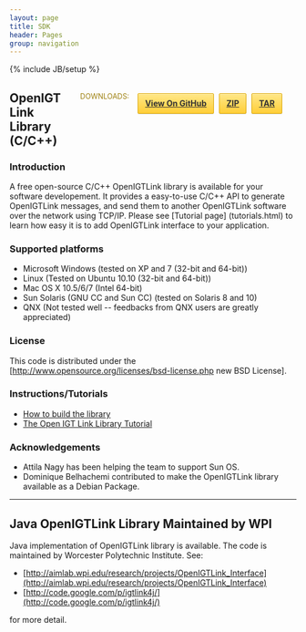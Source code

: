 ```yaml
---
layout: page
title: SDK
header: Pages
group: navigation
---
```

{% include JB/setup %}

<style media="screen" type="text/css">
#banner .button {
  border: 1px solid #dba500;
  background: -webkit-gradient(linear, 50% 0%, 50% 100%, color-stop(0%, #ffe788), color-stop(100%, #ffce38));
  background: -webkit-linear-gradient(#ffe788, #ffce38);
  background: -moz-linear-gradient(#ffe788, #ffce38);
  background: -o-linear-gradient(#ffe788, #ffce38);
  background: -ms-linear-gradient(#ffe788, #ffce38);
  background: linear-gradient(#ffe788, #ffce38);
  -moz-border-radius: 2px;
  -webkit-border-radius: 2px;
  -o-border-radius: 2px;
  -ms-border-radius: 2px;
  -khtml-border-radius: 2px;
  border-radius: 2px;
  -moz-box-shadow: inset 0px 1px 0px rgba(255, 255, 255, 0.4), 0px 1px 1px rgba(0, 0, 0, 0.1);
  -webkit-box-shadow: inset 0px 1px 0px rgba(255, 255, 255, 0.4), 0px 1px 1px rgba(0, 0, 0, 0.1);
  -o-box-shadow: inset 0px 1px 0px rgba(255, 255, 255, 0.4), 0px 1px 1px rgba(0, 0, 0, 0.1);
  box-shadow: inset 0px 1px 0px rgba(255, 255, 255, 0.4), 0px 1px 1px rgba(0, 0, 0, 0.1);
  background-color: #FFE788;
  margin-left: 5px;
  padding: 10px 12px;
  margin-top: 6px;
  line-height: 14px;
  font-size: 14px;
  color: #333;
  font-weight: bold;
  display: inline-block;
  text-align: center;
}
#banner .button:hover {
  background: -webkit-gradient(linear, 50% 0%, 50% 100%, color-stop(0%, #ffe788), color-stop(100%, #ffe788));
  background: -webkit-linear-gradient(#ffe788, #ffe788);
  background: -moz-linear-gradient(#ffe788, #ffe788);
  background: -o-linear-gradient(#ffe788, #ffe788);
  background: -ms-linear-gradient(#ffe788, #ffe788);
  background: linear-gradient(#ffe788, #ffe788);
  background-color: #ffeca0;
}
#banner .fork {
  position: fixed;
  left: 50%;
  margin-left: -325px;
  padding: 10px 12px;
  margin-top: 6px;
  line-height: 14px;
  font-size: 14px;
  background-color: #FFE788;
}
#banner .downloads {
  float: right;
  margin: 0 25px 30px 30px;
}
#banner .downloads span {
  float: left;
  line-height: 52px;
  font-size: 90%;
  color: #9d7f0d;
  text-transform: uppercase;
  text-shadow: rgba(255, 255, 255, 0.2) 0 1px 0;
}
#banner ul {
  list-style: none;
  height: 40px;
  padding: 0;
  float: left;
  margin-left: 10px;
}
#banner ul li {
  display: inline;
}
#banner ul li a.button {
  background-color: #FFE788;
}
#banner #logo {
  position: absolute;
  height: 36px;
  width: 36px;
  right: 7px;
  top: 7px;
  display: block;
  background: url(images/octocat-logo.png);
}
</style>

<div id="banner">
  <div class="downloads">
    <span>Downloads:</span>
    <ul>
      <li><a href="https://github.com/openigtlink/OpenIGTLink" class="button">View On GitHub</a></li>
      <li><a href="https://github.com/openigtlink/OpenIGTLink/zipball/development" class="button">ZIP</a></li>
      <li><a href="https://github.com/openigtlink/OpenIGTLink/tarball/development" class="button">TAR</a></li>
    </ul>
  </div>
</div>



## OpenIGTLink Library (C/C++)
### Introduction
A free open-source C/C++ OpenIGTLink library is available for your software developement. It provides a easy-to-use 
C/C++ API to generate OpenIGTLink messages, and send them to another OpenIGTLink software over the network using TCP/IP.
Please see [Tutorial page] (tutorials.html) to learn how easy it is to add OpenIGTLink interface to your application.


### Supported platforms
* Microsoft Windows (tested on XP and 7 (32-bit and 64-bit))
* Linux (Tested on Ubuntu 10.10 (32-bit and 64-bit))
* Mac OS X 10.5/6/7 (Intel 64-bit)
* Sun Solaris (GNU CC and Sun CC) (tested on Solaris 8 and 10) 
* QNX (Not tested well -- feedbacks from QNX users are greatly appreciated)

### License
This code is distributed under the [http://www.opensource.org/licenses/bsd-license.php new BSD License].

### Instructions/Tutorials
* [How to build the library](library/build.html)
* [The Open IGT Link Library Tutorial](library/tutorial.html)

### Acknowledgements
* Attila Nagy has been helping the team to support Sun OS.
* Dominique Belhachemi contributed to make the OpenIGTLink library available as a Debian Package.

<hr/>

## Java OpenIGTLink Library Maintained by WPI

Java implementation of OpenIGTLink library is available. The code is maintained by Worcester Polytechnic Institute. See:

* [http://aimlab.wpi.edu/research/projects/OpenIGTLink_Interface](http://aimlab.wpi.edu/research/projects/OpenIGTLink_Interface)
* [http://code.google.com/p/igtlink4j/](http://code.google.com/p/igtlink4j/)

for more detail.


